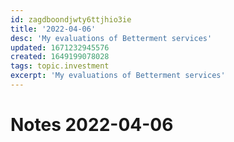 ```yaml
---
id: zagdboondjwty6ttjhio3ie
title: '2022-04-06'
desc: 'My evaluations of Betterment services'
updated: 1671232945576
created: 1649199078028
tags: topic.investment
excerpt: 'My evaluations of Betterment services'
---
```

# Notes 2022-04-06